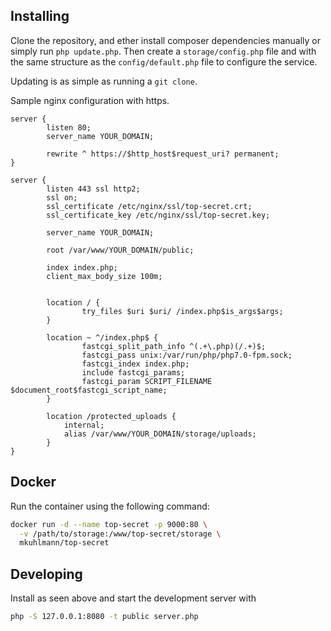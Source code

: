 ## Installing

Clone the repository, and ether install composer dependencies manually or simply run `php update.php`. Then create a `storage/config.php` file and with the same structure as the `config/default.php` file to configure the service.

Updating is as simple as running a `git clone`.

Sample nginx configuration with https.
```
server {
        listen 80;
        server_name YOUR_DOMAIN;

        rewrite ^ https://$http_host$request_uri? permanent;
}

server {
        listen 443 ssl http2;
        ssl on;
        ssl_certificate /etc/nginx/ssl/top-secret.crt;
        ssl_certificate_key /etc/nginx/ssl/top-secret.key;

        server_name YOUR_DOMAIN;

        root /var/www/YOUR_DOMAIN/public;

        index index.php;
        client_max_body_size 100m;


        location / {
                try_files $uri $uri/ /index.php$is_args$args;
        }

        location ~ ^/index.php$ {
                fastcgi_split_path_info ^(.+\.php)(/.+)$;
                fastcgi_pass unix:/var/run/php/php7.0-fpm.sock;
                fastcgi_index index.php;
                include fastcgi_params;
                fastcgi_param SCRIPT_FILENAME $document_root$fastcgi_script_name;
        }

        location /protected_uploads {
            internal;
            alias /var/www/YOUR_DOMAIN/storage/uploads;
        }
}
```

## Docker

Run the container using the following command:

```bash
docker run -d --name top-secret -p 9000:80 \
  -v /path/to/storage:/www/top-secret/storage \
  mkuhlmann/top-secret
```

## Developing

Install as seen above and start the development server with

```bash
php -S 127.0.0.1:8080 -t public server.php
```